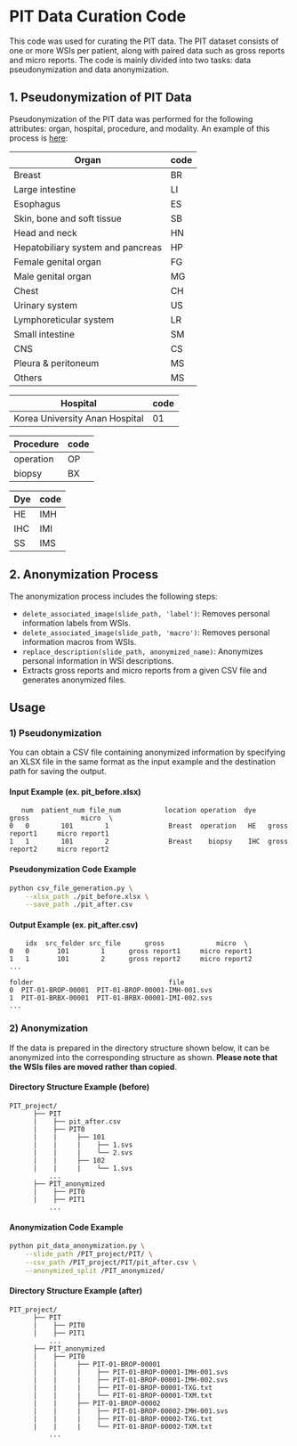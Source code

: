# PIT Data Curation Code
This code was used for curating the PIT data. The PIT dataset consists of one or more WSIs per patient, along with paired data such as gross reports and micro reports. The code is mainly divided into two tasks: data pseudonymization and data anonymization.

## 1. Pseudonymization of PIT Data
Pseudonymization of the PIT data was performed for the following attributes: organ, hospital, procedure, and modality. An example of this process is [here](#1-pseudonymization):

| Organ                                  | code |
|--------------------------------------|--------|
| Breast                               | BR     |
| Large intestine                      | LI     |
| Esophagus                            | ES     |
| Skin, bone and soft tissue           | SB     |
| Head and neck                        | HN     |
| Hepatobiliary system and pancreas    | HP     |
| Female genital organ                 | FG     |
| Male genital organ                   | MG     |
| Chest                                | CH     |
| Urinary system                       | US     |
| Lymphoreticular system               | LR     |
| Small intestine                      | SM     |
| CNS                                  | CS     |
| Pleura & peritoneum                  | MS     |
| Others                               | MS     |

| Hospital                                  | code |
|--------------------------------------|--------|
| Korea University Anan Hospital       | 01     |

| Procedure                                  | code |
|--------------------------------------|--------|
| operation                            | OP     |
| biopsy                               | BX     |

| Dye                                  | code |
|--------------------------------------|--------|
| HE                                   | IMH    |
| IHC                                  | IMI    |
| SS                                   | IMS    |

## 2. Anonymization Process
The anonymization process includes the following steps:

- `delete_associated_image(slide_path, 'label')`: Removes personal information labels from WSIs.
- `delete_associated_image(slide_path, 'macro')`: Removes personal information macros from WSIs.
- `replace_description(slide_path, anonymized_name)`: Anonymizes personal information in WSI descriptions.
- Extracts gross reports and micro reports from a given CSV file and generates anonymized files.

## Usage

### 1) Pseudonymization
You can obtain a CSV file containing anonymized information by specifying an XLSX file in the same format as the input example and the destination path for saving the output.

#### Input Example (ex. pit_before.xlsx)
```
   num  patient_num file_num           location operation  dye      gross             micro  \
0   0        101        1               Breast  operation   HE   gross report1     micro report1
1   1        101        2               Breast    biopsy    IHC  gross report2     micro report2
```

#### Pseudonymization Code Example

```bash
python csv_file_generation.py \
    --xlsx_path ./pit_before.xlsx \
    --save_path ./pit_after.csv
```

#### Output Example (ex. pit_after.csv)
```
    idx  src_folder src_file      gross             micro  \
0   0       101        1      gross report1     micro report1
1   1       101        2      gross report2     micro report2
...

folder                                  file  
0  PIT-01-BROP-00001  PIT-01-BROP-00001-IMH-001.svs  
1  PIT-01-BRBX-00001  PIT-01-BRBX-00001-IMI-002.svs
...
```

### 2) Anonymization
If the data is prepared in the directory structure shown below, it can be anonymized into the corresponding structure as shown. **Please note that the WSIs files are moved rather than copied**.

#### Directory Structure Example (before)
```
PIT_project/
      ├── PIT
      |    ├── pit_after.csv
      |    ├── PIT0
      |    |     ├── 101
      |    |     |    ├── 1.svs
      |    |     |    └── 2.svs
      |    |     ├── 102
      |    |     |    └── 1.svs
          ...
      ├── PIT_anonymized
      |    ├── PIT0
      |    ├── PIT1
          ...
```

#### Anonymization Code Example
```bash
python pit_data_anonymization.py \
    --slide_path /PIT_project/PIT/ \
    --csv_path /PIT_project/PIT/pit_after.csv \
    --anonymized_split /PIT_anonymized/
```

#### Directory Structure Example (after)
```
PIT_project/
      ├── PIT
      |    ├── PIT0
      |    ├── PIT1
          ...
      ├── PIT_anonymized
      |    ├── PIT0
      |    |     ├── PIT-01-BROP-00001
      |    |     |    ├── PIT-01-BROP-00001-IMH-001.svs
      |    |     |    ├── PIT-01-BROP-00001-IMH-002.svs
      |    |     |    ├── PIT-01-BROP-00001-TXG.txt
      |    |     |    └── PIT-01-BROP-00001-TXM.txt
      |    |     ├── PIT-01-BROP-00002
      |    |     |    ├── PIT-01-BROP-00002-IMH-001.svs
      |    |     |    ├── PIT-01-BROP-00002-TXG.txt
      |    |     |    └── PIT-01-BROP-00002-TXM.txt
          ...
```
